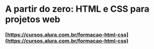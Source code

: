 # A partir do zero: HTML e CSS para projetos web

### [https://cursos.alura.com.br/formacao-html-css](https://cursos.alura.com.br/formacao-html-css)
